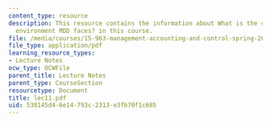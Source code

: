 ```yaml
---
content_type: resource
description: This resource contains the information about What is the competitive
  environment MDD faces? in this course.
file: /media/courses/15-963-management-accounting-and-control-spring-2007/538145d46e14793c2313e3fb70f1c685_lec11.pdf
file_type: application/pdf
learning_resource_types:
- Lecture Notes
ocw_type: OCWFile
parent_title: Lecture Notes
parent_type: CourseSection
resourcetype: Document
title: lec11.pdf
uid: 538145d4-6e14-793c-2313-e3fb70f1c685
---
```

